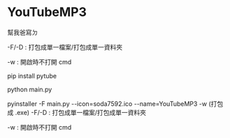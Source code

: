 # YouTubeMP3
幫我爸寫ㄉ

-F/-D : 打包成單一檔案/打包成單一資料夾

-w : 開啟時不打開 cmd

pip install pytube

python main.py

pyinstaller -F main.py --icon=soda7592.ico --name=YouTubeMP3 -w
(打包成 .exe)
-F/-D : 打包成單一檔案/打包成單一資料夾

-w : 開啟時不打開 cmd
